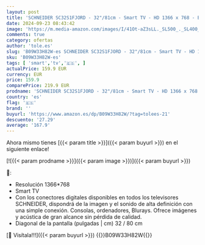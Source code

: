```yaml
---
layout: post
title: 'SCHNEIDER SC32S1FJORD - 32"/81cm - Smart TV - HD 1366 x 768 - Blanco - 3xHDMI - 2xUSB - DVB-T/T2 - Dolby Audio - PVR Ready'
date: 2024-09-23 08:43:42
image: 'https://m.media-amazon.com/images/I/41Ot-aZ3sLL._SL500_._SL400_.jpg'
comments: true
category: ofertas
author: 'tole.es'
slug: 'B09W33H82W-es SCHNEIDER SC32S1FJORD - 32"/81cm - Smart TV - HD 1366 x...'
sku: 'B09W33H82W-es'
tags: [ 'smart','tv','🇪🇸', ]
actualPrice: 159.9 EUR
currency: EUR
price: 159.9
comparePrice: 219.9 EUR
prodname: 'SCHNEIDER SC32S1FJORD - 32"/81cm - Smart TV - HD 1366 x 768 - Blanco - 3xHDMI - 2xUSB - DVB-T/T2 - Dolby Audio - PVR Ready'
country: 'es'
flag: '🇪🇸'
brand: ''
buyurl: 'https://www.amazon.es/dp/B09W33H82W/?tag=tolees-21'
descuento: '27.29'
average: '167.9'
---
```


Ahora mismo tienes [{{< param title >}}]({{< param buyurl >}}) en el siguiente enlace!

[![{{< param prodname >}}]({{< param image >}})]({{< param buyurl >}})

🔎:

- Resolución 1366*768
- Smart TV
- Con los conectores digitales disponibles en todos los televisores SCHNEIDER, dispondrá de la imagen y el sonido de alta definición con una simple conexión. Consolas, ordenadores, Blurays. Ofrece imágenes y acústica de gran alcance sin pérdida de calidad.
- Diagonal de la pantalla (pulgadas | cm) 32 / 80 cm

[🛒 Visítala!!!]({{< param buyurl >}})
{{<world>}}B09W33H82W{{</world>}}
